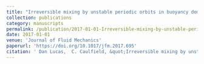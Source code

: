 ```yaml
---
title: "Irreversible mixing by unstable periodic orbits in buoyancy dominated stratified turbulence"
collection: publications
category: manuscripts
permalink: /publication/2017-01-01-Irreversible-mixing-by-unstable-periodic-orbits-in-buoyancy-dominated-stratified-turbulence
date: 2017-01-01
venue: 'Journal of Fluid Mechanics'
paperurl: 'https://doi.org/10.1017/jfm.2017.695'
citation: ' Dan Lucas,  C. Caulfield, &quot;Irreversible mixing by unstable periodic orbits in buoyancy dominated stratified turbulence.&quot; Journal of Fluid Mechanics, 2017.'
---
```


